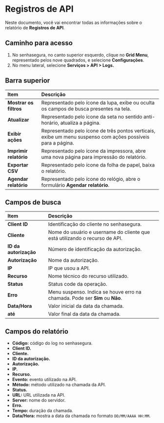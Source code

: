 # Registros de API

Neste documento, você vai encontrar todas as informações sobre o relatório de **Registros de API**.

## Caminho para acesso

1. No senhasegura, no canto superior esquerdo, clique no **Grid Menu**, representado pelos nove quadrados, e selecione **Configurações**.  
2. No menu lateral, selecione **Serviços > API > Logs.**

## Barra superior

| Item | Descrição |
| :---- | :---- |
| **Mostrar os filtros** | Representado pelo ícone da lupa, exibe ou oculta os campos de busca presentes na tela. |
| **Atualizar** | Representado pelo ícone da seta no sentido anti-horário, atualiza a página. |
| **Exibir ações** | Representado pelo ícone de três pontos verticais, exibe um menu suspenso com ações possíveis para a página. |
| **Imprimir relatório** | Representado pelo ícone da impressora, abre uma nova página para impressão do relatório. |
| **Exportar CSV** | Representado pelo ícone da folha de papel, baixa o relatório. |
| **Agendar relatório** | Representado pelo ícone do relógio, abre o formulário **Agendar relatório**. |

## Campos de busca

| Item | Descrição |
| :---- | :---- |
| **Client ID** | Identificação do cliente no senhasegura. |
| **Cliente** | Nome do usuário e username do cliente que está utilizando o recurso de API. |
| **ID da autorização** | Número de identificação da autorização. |
| **Autorização** | Nome da autorização. |
| **IP** | IP que usou a API. |
| **Recurso** | Nome técnico do recurso utilizado. |
| **Status** | Status code da operação. |
| **Erro** | Menu suspenso. Indica se houve erro na chamada. Pode ser **Sim** ou **Não**. |
| **Data/Hora** | Valor inicial da data da chamada. |
| **até** | Valor final da data da chamada. |

## Campos do relatório

* **Código:** código do log no senhasegura.  
* **Client ID.**  
* **Cliente.**  
* **ID da autorização.**  
* **Autorização.**  
* **IP.**  
* **Recurso.**  
* **Evento:** evento utilizado na API.  
* **Método:** método utilizado na chamada da API.  
* **Status.**  
* **URL:** URL utilizada na API.  
* **Server:** nome do servidor.  
* **Erro.**  
* **Tempo:** duração da chamada.  
* **Data/Hora:** mostra a data da chamada no formato `DD/MM/AAAA HH:MM`.
